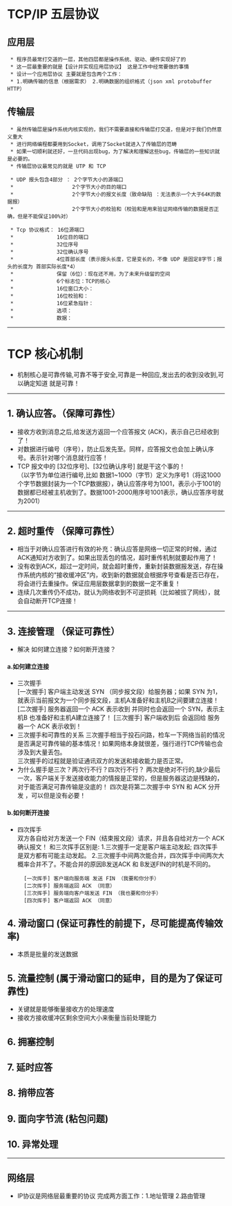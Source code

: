# TCP/IP 五层协议
## 应用层
     * 程序员最常打交道的一层，其他四层都是操作系统、驱动、硬件实现好了的
     * 这一层最重要的就是【设计并实现应用层协议】 这是工作中经常要做的事情
     * 设计一个应用层协议 主要就是包含两个工作：
     * 1.明确传输的信息（根据需求） 2.明确数据的组织格式（json xml protobuffer HTTP）
## 传输层
     * 虽然传输层是操作系统内核实现的，我们不需要直接和传输层打交道，但是对于我们仍然意义重大
     * 进行网络编程都要用到Socket，调用了Socket就进入了传输层的范畴
     * 如果一切顺利就还好，一旦代码出现bug，为了解决和理解这些bug，传输层的一些知识就是必要的。
     * 传输层协议最常见的就是 UTP 和 TCP
     
     * UDP 报头包含4部分 ： 2个字节大小的源端口
     *                   2个字节大小的目的端口
     *                   2个字节大小的报文长度（致命缺陷 ：无法表示一个大于64K的数据报）
     *                   2个字节大小的校验和（校验和是用来验证网络传输的数据是否正确，但是不能保证100%对）
     
     * Tcp 协议格式： 16位源端口
     *              16位目的端口
     *              32位序号
     *              32位确认序号
     *              4位首部长度（表示报头长度，它是变长的，不像 UDP 是固定8字节；报头的长度为 首部实际长度*4）
     *              保留（6位）：现在还不用，为了未来升级留的空间
     *              6个标志位：TCP的核心
     *              16位窗口大小：
     *              16位校验和：
     *              16位紧急指针：
     *              选项：
     *              数据：
---
# TCP 核心机制
+ 机制核心是可靠传输,可靠不等于安全,可靠是一种回应,发出去的收到没收到,可以确定知道 就是可靠！
---
## 1. 确认应答。（保障可靠性）
+ 接收方收到消息之后,给发送方返回一个应答报文 (ACK)，表示自己已经收到了！  
+ 对数据进行编号（序号），防止后发先至。同样，应答报文也会加上确认序号。表示针对哪个消息就行应答！
+ TCP 报文中的 [32位序号]、[32位确认序号] 就是干这个事的！  
（以字节为单位进行编号,比如 数据1~1000（字节）定义为序号1（将这1000个字节数据封装为一个TCP数据报），确认应答序号为1001，表示小于1001的数据都已经被主机收到了。数据1001-2000用序号1001表示，确认应答序号就为2001）  
---
## 2. 超时重传 （保障可靠性）
+ 相当于对确认应答进行有效的补充：确认应答是网络一切正常的时候，通过ACK通知对方收到了。如果出现丢包的情况，超时重传机制就要起作用了！
+ 没有收到ACK，超过一定时间，就会超时重传，重新封装数据报发送，存在操作系统内核的“接收缓冲区”内，收到新的数据就会根据序号查看是否已存在，将会进行去重操作。保证应用层数据拿到的数据一定不重复！
+ 连续几次重传仍不成功，就认为网络收到不可逆损耗（比如被拔了网线），就会自动断开TCP连接！
---
## 3. 连接管理 （保证可靠性）
+ 解决 如何建立连接？如何断开连接？ 
#### a.如何建立连接
+ 三次握手  
        [一次握手] 客户端主动发送 SYN （同步报文段）给服务器；如果 SYN 为1，就表示当前报文为一个同步报文段，主机A准备好和主机B之间要建立连接！
        [二次握手] 服务器返回一个 ACK 表示收到 并同时也会返回一个 SYN，表示主机B 也准备好和主机A建立连接了！
        [三次握手] 客户端收到后 会返回给 服务器一个 ACK 表示收到！
+ 三次握手和可靠性的关系
        三次握手相当于投石问路，检车一下网络当前的情况是否满足可靠传输的基本情况！如果网络本身就很差，强行进行TCP传输也会涉及到大量丢包。  
        三次握手的过程就是验证通讯双方的发送和接收能力是否正常。
+ 为什么握手是三次？两次行不行？四次行不行？
        两次是绝对不行的,缺少最后一次，客户端关于发送接收能力的情报是正常的，但是服务器这边是残缺的，对于能否满足可靠传输是没底的！ 
        四次是将第二次握手中 SYN 和 ACK 分开发 ，可以但是没有必要！
#### b.如何断开连接
+ 四次挥手  
        双方各自给对方发送一个 FIN（结束报文段）请求，并且各自给对方一个 ACK确认报文！
        和三次挥手区别是:  1.三次握手一定是客户端主动发起; 四次挥手 是双方都有可能主动发起。
                        2.三次握手中间两次能合并，四次挥手中间两次大概率合并不了。不能合并的原因B发送ACK 和 B发送FIN的时机是不同的。
                        
        [一次挥手] 客户端向服务端 发送 FIN （我要和你分手）
        [二次挥手] 服务端返回 ACK （同意）
        [三次挥手] 服务端向客户端发送 FIN （我也要和你分手）
        [四次挥手] 客户端返回 ACK （同意）
## 4. 滑动窗口 (保证可靠性的前提下，尽可能提高传输效率)
+ 本质是批量的发送数据


## 5. 流量控制 (属于滑动窗口的延申，目的是为了保证可靠性)
+ 关键就是能够衡量接收方的处理速度
+ 接收方接收缓冲区剩余空间大小来衡量当前处理能力


## 6. 拥塞控制 


## 7. 延时应答


## 8. 捎带应答


## 9. 面向字节流 (粘包问题)


## 10. 异常处理


---
## 网络层
+ IP协议是网络层最重要的协议
完成两方面工作：1.地址管理 2.路由管理

